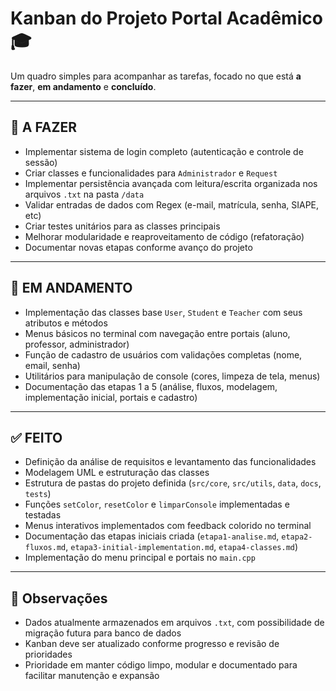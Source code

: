 # Kanban do Projeto Portal Acadêmico 🎓

Um quadro simples para acompanhar as tarefas, focado no que está **a fazer**, **em andamento** e **concluído**.

---

## 📌 A FAZER
- Implementar sistema de login completo (autenticação e controle de sessão)
- Criar classes e funcionalidades para `Administrador` e `Request`
- Implementar persistência avançada com leitura/escrita organizada nos arquivos `.txt` na pasta `/data`
- Validar entradas de dados com Regex (e-mail, matrícula, senha, SIAPE, etc)
- Criar testes unitários para as classes principais
- Melhorar modularidade e reaproveitamento de código (refatoração)
- Documentar novas etapas conforme avanço do projeto

---

## 🚧 EM ANDAMENTO
- Implementação das classes base `User`, `Student` e `Teacher` com seus atributos e métodos
- Menus básicos no terminal com navegação entre portais (aluno, professor, administrador)
- Função de cadastro de usuários com validações completas (nome, email, senha)
- Utilitários para manipulação de console (cores, limpeza de tela, menus)
- Documentação das etapas 1 a 5 (análise, fluxos, modelagem, implementação inicial, portais e cadastro)

---

## ✅ FEITO
- Definição da análise de requisitos e levantamento das funcionalidades
- Modelagem UML e estruturação das classes
- Estrutura de pastas do projeto definida (`src/core`, `src/utils`, `data`, `docs`, `tests`)
- Funções `setColor`, `resetColor` e `limparConsole` implementadas e testadas
- Menus interativos implementados com feedback colorido no terminal
- Documentação das etapas iniciais criada (`etapa1-analise.md`, `etapa2-fluxos.md`, `etapa3-initial-implementation.md`, `etapa4-classes.md`)
- Implementação do menu principal e portais no `main.cpp`

---

## 📝 Observações
- Dados atualmente armazenados em arquivos `.txt`, com possibilidade de migração futura para banco de dados
- Kanban deve ser atualizado conforme progresso e revisão de prioridades
- Prioridade em manter código limpo, modular e documentado para facilitar manutenção e expansão
